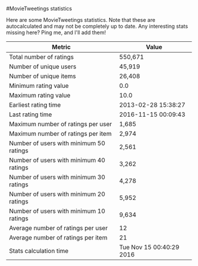#MovieTweetings statistics

Here are some MovieTweetings statistics. Note that these are autocalculated and may not be completely up to date. Any interesting stats missing here? Ping me, and I'll add them!

Metric | Value
--- | ---
Total number of ratings                 | 550,671
Number of unique users                  | 45,919
Number of unique items                  | 26,408
Minimum rating value                    | 0.0
Maximum rating value                    | 10.0
Earliest rating time                    | 2013-02-28 15:38:27
Last rating time                        | 2016-11-15 00:09:43
Maximum number of ratings per user      | 1,685
Maximum number of ratings per item      | 2,974
Number of users with minimum 50 ratings | 2,561
Number of users with minimum 40 ratings | 3,262
Number of users with minimum 30 ratings | 4,278
Number of users with minimum 20 ratings | 5,952
Number of users with minimum 10 ratings | 9,634
Average number of ratings per user      | 12
Average number of ratings per item      | 21
Stats calculation time                  | Tue Nov 15 00:40:29 2016

